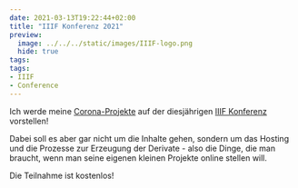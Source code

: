 ```yaml
---
date: 2021-03-13T19:22:44+02:00
title: "IIIF Konferenz 2021"
preview:
  image: ../../../static/images/IIIF-logo.png
  hide: true
tags:
tags:
- IIIF
- Conference
---
```


Ich werde meine [Corona-Projekte](https://projektemacher.org/blogs/) auf der diesjährigen [IIIF Konferenz](https://iiif.io/event/2021/annual_conference/) vorstellen!

<!--more-->
Dabei soll es aber gar nicht um die Inhalte gehen, sondern um das Hosting und die Prozesse zur Erzeugung der Derivate - also die Dinge, die man braucht, wenn man seine eigenen kleinen Projekte online stellen will.

Die Teilnahme ist kostenlos!

